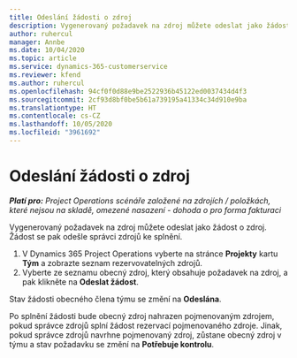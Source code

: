 ```yaml
---
title: Odeslání žádosti o zdroj
description: Vygenerovaný požadavek na zdroj můžete odeslat jako žádost o zdroj. Žádost se pak odešle správci zdrojů ke splnění.
author: ruhercul
manager: Annbe
ms.date: 10/04/2020
ms.topic: article
ms.service: dynamics-365-customerservice
ms.reviewer: kfend
ms.author: ruhercul
ms.openlocfilehash: 94cf0f0d88e9be2522936b45122ed0037434d4f3
ms.sourcegitcommit: 2cf93d8bf0be5b61a739195a41334c34d910e9ba
ms.translationtype: HT
ms.contentlocale: cs-CZ
ms.lasthandoff: 10/05/2020
ms.locfileid: "3961692"
---
```

# <a name="submit-a-resource-request"></a>Odeslání žádosti o zdroj

_**Platí pro:** Project Operations scénáře založené na zdrojích / položkách, které nejsou na skladě, omezené nasazení - dohoda o pro forma fakturaci_

Vygenerovaný požadavek na zdroj můžete odeslat jako žádost o zdroj. Žádost se pak odešle správci zdrojů ke splnění.

1. V Dynamics 365 Project Operations vyberte na stránce **Projekty** kartu **Tým** a zobrazte seznam rezervovatelných zdrojů. 
2. Vyberte ze seznamu obecný zdroj, který obsahuje požadavek na zdroj, a pak klikněte na **Odeslat žádost**.

Stav žádosti obecného člena týmu se změní na **Odeslána**.

Po splnění žádosti bude obecný zdroj nahrazen pojmenovaným zdrojem, pokud správce zdrojů splní žádost rezervací pojmenovaného zdroje. Jinak, pokud správce zdrojů navrhne pojmenovaný zdroj, zůstane obecný zdroj v týmu a stav požadavku se změní na **Potřebuje kontrolu**.
